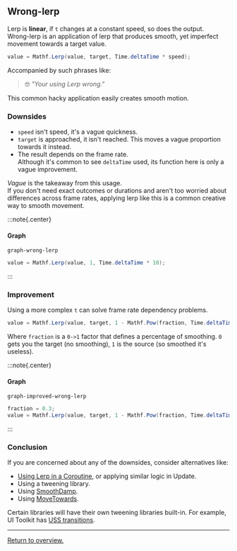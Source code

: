 ## Wrong-lerp

Lerp is **linear**, if `t` changes at a constant speed, so does the output.  
Wrong-lerp is an application of lerp that produces smooth, yet imperfect movement towards a target value.  

```csharp
value = Mathf.Lerp(value, target, Time.deltaTime * speed);
```

Accompanied by such phrases like:
> 🤓 *"Your using Lerp wrong."*  

This common hacky application easily creates smooth motion.

### Downsides
- `speed` isn't speed, it's a vague quickness.
- `target` is approached, it isn't reached. This moves a vague proportion towards it instead.
- The result depends on the frame rate.  
    Although it's common to see `deltaTime` used, its function here is only a vague improvement.  

*Vague* is the takeaway from this usage.  
If you don't need exact outcomes or durations and aren't too worried about differences across frame rates, applying lerp like this is a common creative way to smooth movement.  

:::note{.center}
#### Graph

```d3
graph-wrong-lerp
```

```csharp
value = Mathf.Lerp(value, 1, Time.deltaTime * 10);
```

:::

### Improvement

Using a more complex `t` can solve frame rate dependency problems.

```csharp
value = Mathf.Lerp(value, target, 1 - Mathf.Pow(fraction, Time.deltaTime));
```

Where `fraction` is a `0->1` factor that defines a percentage of smoothing. `0` gets you the target (no smoothing), `1` is the source (so smoothed it's useless).  

:::note{.center}
#### Graph

```d3
graph-improved-wrong-lerp
```

```csharp
fraction = 0.3;
value = Mathf.Lerp(value, target, 1 - Mathf.Pow(fraction, Time.deltaTime * 10));
```
:::

### Conclusion

If you are concerned about any of the downsides, consider alternatives like:
- [Using Lerp in a Coroutine](Coroutines.md), or applying similar logic in Update.
- Using a tweening library.
- Using [SmoothDamp](https://docs.unity3d.com/ScriptReference/Mathf.SmoothDamp.html).
- Using [MoveTowards](https://docs.unity3d.com/ScriptReference/Vector3.MoveTowards.html).

Certain libraries will have their own tweening libraries built-in. For example, UI Toolkit has [USS transitions](https://docs.unity3d.com/Manual/UIE-Transitions.html).

---  
[Return to overview.](Overview.md)